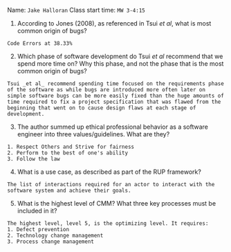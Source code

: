 Name: `Jake Halloran` Class start time: `MW 3-4:15`

1. According to Jones (2008), as referenced in Tsui _et al_, what is most common origin of bugs?

```
Code Errors at 38.33%

```

2. Which phase of software development do Tsui _et al_ recommend that we spend more time on?  Why this phase, and not the phase that is the most common origin of bugs?

```
Tsui _et al_ recommend spending time focused on the requirements phase of the software as while bugs are introduced more often later on simple software bugs can be more easily fixed than the huge amounts of time required to fix a project specification that was flawed from the beginning that went on to cause design flaws at each stage of development.

```


3. The author summed up ethical professional behavior as a software engineer into three values/guidelines.  What are they?

```
1. Respect Others and Strive for fairness
2. Perform to the best of one's ability
3. Follow the law

```

4. What is a use case, as described as part of the RUP framework?

```
The list of interactions required for an actor to interact with the software system and achieve their goals.

```

5. What is the highest level of CMM?  What three key processes must be included in it?

```
The highest level, level 5, is the optimizing level. It requires:
1. Defect prevention
2. Technology change management
3. Process change management

```
